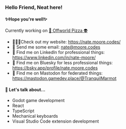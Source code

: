 ### Hello Friend, Neat here!

#### ✨Hope you're well✨

Currently working on [🍕 Offworld Pizza 👽](https://offworld.pizza)

- 👨🏼‍💻Check out my website: https://nate.moore.codes/
- 📮 Send me some email: nate@moore.codes
- 💼 Find me on LinkedIn for professional things: https://www.linkedin.com/in/nate-moore/
- 🦋 Find me on Bluesky for less professional things: https://bsky.app/profile/nate.moore.codes
- 🐘 Find me on Mastodon for federated things: https://mastodon.gamedev.place/@TranquilMarmot

#### 💬 Let's talk about...

- Godot game development
- React
- TypeScript
- Mechanical keyboards
- Visual Studio Code extension development
